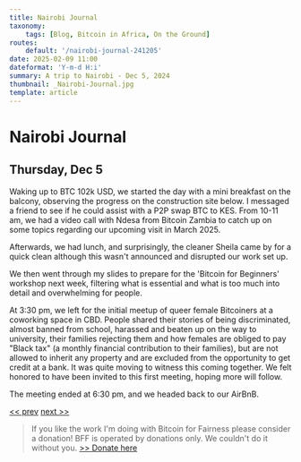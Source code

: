 ```yaml
---
title: Nairobi Journal
taxonomy:
    tags: [Blog, Bitcoin in Africa, On the Ground]
routes:
    default: '/nairobi-journal-241205'
date: 2025-02-09 11:00
dateformat: 'Y-m-d H:i'
summary: A trip to Nairobi - Dec 5, 2024
thumbnail: _Nairobi-Journal.jpg
template: article
---
```


# Nairobi Journal

## Thursday, Dec 5

Waking up to BTC 102k USD, we started the day with a mini breakfast on the balcony, observing the progress on the construction site below. I messaged a friend to see if he could assist with a P2P swap BTC to KES. From 10-11 am, we had a video call with Ndesa from Bitcoin Zambia to catch up on some topics regarding our upcoming visit in March 2025.

Afterwards, we had lunch, and surprisingly, the cleaner Sheila came by for a quick clean although this wasn't announced and disrupted our work set up.

We then went through my slides to prepare for the 'Bitcoin for Beginners' workshop next week, filtering what is essential and what is too much into detail and overwhelming for people.

At 3:30 pm, we left for the initial meetup of queer female Bitcoiners at a coworking space in CBD. People shared their stories of being discriminated, almost banned from school, harassed and beaten up on the way to university, their families rejecting them and how females are obliged to pay "Black tax" (a monthly financial contribution to their families), but are not allowed to inherit any property and are excluded from the opportunity to get credit at a bank. It was quite moving to witness this coming together. We felt honored to have been invited to this first meeting, hoping more will follow.

The meeting ended at 6:30 pm, and we headed back to our AirBnB.

[<< prev](/nairobi-journal-241204) [next >>](/nairobi-journal-241206)

> If you like the work I'm doing with Bitcoin for Fairness please consider a donation! BFF is operated by donations only. We couldn't do it without you. [>> Donate here](https://bffbtc.org/donate/)